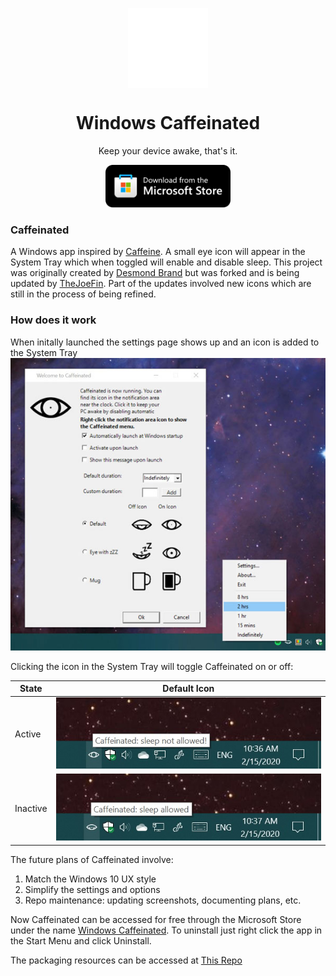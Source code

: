<p align="center">
  <img width="128" align="center" src="https://github.com/TheJoeFin/Caffeinated/blob/master/readme-images/AppIcon.png">
</p>
<h1 align="center">
  Windows Caffeinated
</h1>
<p align="center">
  Keep your device awake, that's it.
</p>
<p align="center">
  <a href="https://apps.microsoft.com/store/detail/windows-caffeinated/9PBVHHSN78BL?cid=GitHub" target="_blank">
    <img src="https://github.com/TheJoeFin/Caffeinated/blob/master/readme-images/storeBadge.png" width="200" alt="Store link" />
  </a>
</p>

### Caffeinated

A Windows app inspired by [Caffeine][1]. A small eye icon will appear in the System Tray which when toggled will enable and disable sleep. This project was originally created by [Desmond Brand][2] but was forked and is being updated by [TheJoeFin][3]. Part of the updates involved new icons which are still in the process of being refined. 

### How does it work
When initally launched the settings page shows up and an icon is added to the System Tray
![Settings page](https://github.com/TheJoeFin/Caffeinated/blob/master/screenshots/Taskbar-and-Settings.jpg)

Clicking the icon in the System Tray will toggle Caffeinated on or off:

State | Default Icon
--- | ---
Active | ![On State icon](https://github.com/TheJoeFin/Caffeinated/blob/master/screenshots/Active.jpg)
Inactive | ![Off State icon](https://github.com/TheJoeFin/Caffeinated/blob/master/screenshots/Inactive.jpg)



The future plans of Caffeinated involve:
1. Match the Windows 10 UX style
2. Simplify the settings and options
3. Repo maintenance: updating screenshots, documenting plans, etc.

Now Caffeinated can be accessed for free through the Microsoft Store under the name [Windows Caffeinated][4]. To uninstall just right click the app in the Start Menu and click Uninstall.

The packaging resources can be accessed at [This Repo][5]

[1]: http://lightheadsw.com/caffeine/
[2]: http://desmondbrand.com/caffeinated/
[3]: http://twitter.com/thejoefin
[4]: https://www.microsoft.com/en-us/p/windows-caffeinated/9pbvhhsn78bl?activetab=pivot:overviewtab
[5]: https://github.com/TheJoeFin/Caffeinated_Package
